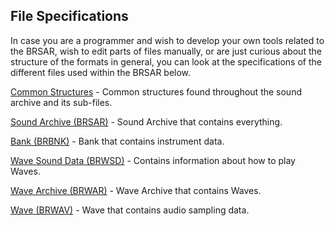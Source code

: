 ## File Specifications
In case you are a programmer and wish to develop your own tools related to the BRSAR, wish to edit parts of files manually, or are just curious about the structure of the formats in general, you can look at the specifications of the different files used within the BRSAR below.

[Common Structures](specs/common.md) - Common structures found throughout the sound archive and its sub-files.

[Sound Archive (BRSAR)](specs/soundArchive.md) - Sound Archive that contains everything.

[Bank (BRBNK)](specs/bank.md) - Bank that contains instrument data.

[Wave Sound Data (BRWSD)](specs/waveSoundData.md) - Contains information about how to play Waves.

[Wave Archive (BRWAR)](specs/waveArchive.md) - Wave Archive that contains Waves.

[Wave (BRWAV)](specs/wave.md) - Wave that contains audio sampling data.
